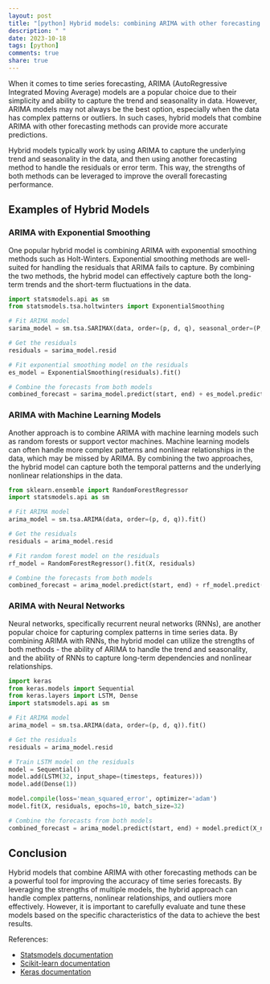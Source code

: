 ```yaml
---
layout: post
title: "[python] Hybrid models: combining ARIMA with other forecasting methods"
description: " "
date: 2023-10-18
tags: [python]
comments: true
share: true
---
```


When it comes to time series forecasting, ARIMA (AutoRegressive Integrated Moving Average) models are a popular choice due to their simplicity and ability to capture the trend and seasonality in data. However, ARIMA models may not always be the best option, especially when the data has complex patterns or outliers. In such cases, hybrid models that combine ARIMA with other forecasting methods can provide more accurate predictions.

Hybrid models typically work by using ARIMA to capture the underlying trend and seasonality in the data, and then using another forecasting method to handle the residuals or error term. This way, the strengths of both methods can be leveraged to improve the overall forecasting performance.

## Examples of Hybrid Models

### ARIMA with Exponential Smoothing

One popular hybrid model is combining ARIMA with exponential smoothing methods such as Holt-Winters. Exponential smoothing methods are well-suited for handling the residuals that ARIMA fails to capture. By combining the two methods, the hybrid model can effectively capture both the long-term trends and the short-term fluctuations in the data.

```python
import statsmodels.api as sm
from statsmodels.tsa.holtwinters import ExponentialSmoothing

# Fit ARIMA model
sarima_model = sm.tsa.SARIMAX(data, order=(p, d, q), seasonal_order=(P, D, Q, s)).fit()

# Get the residuals
residuals = sarima_model.resid

# Fit exponential smoothing model on the residuals
es_model = ExponentialSmoothing(residuals).fit()

# Combine the forecasts from both models
combined_forecast = sarima_model.predict(start, end) + es_model.predict(start, end)
```

### ARIMA with Machine Learning Models

Another approach is to combine ARIMA with machine learning models such as random forests or support vector machines. Machine learning models can often handle more complex patterns and nonlinear relationships in the data, which may be missed by ARIMA. By combining the two approaches, the hybrid model can capture both the temporal patterns and the underlying nonlinear relationships in the data.

```python
from sklearn.ensemble import RandomForestRegressor
import statsmodels.api as sm

# Fit ARIMA model
arima_model = sm.tsa.ARIMA(data, order=(p, d, q)).fit()

# Get the residuals
residuals = arima_model.resid

# Fit random forest model on the residuals
rf_model = RandomForestRegressor().fit(X, residuals)

# Combine the forecasts from both models
combined_forecast = arima_model.predict(start, end) + rf_model.predict(X_new)
```

### ARIMA with Neural Networks

Neural networks, specifically recurrent neural networks (RNNs), are another popular choice for capturing complex patterns in time series data. By combining ARIMA with RNNs, the hybrid model can utilize the strengths of both methods - the ability of ARIMA to handle the trend and seasonality, and the ability of RNNs to capture long-term dependencies and nonlinear relationships.

```python
import keras
from keras.models import Sequential
from keras.layers import LSTM, Dense
import statsmodels.api as sm

# Fit ARIMA model
arima_model = sm.tsa.ARIMA(data, order=(p, d, q)).fit()

# Get the residuals
residuals = arima_model.resid

# Train LSTM model on the residuals
model = Sequential()
model.add(LSTM(32, input_shape=(timesteps, features)))
model.add(Dense(1))

model.compile(loss='mean_squared_error', optimizer='adam')
model.fit(X, residuals, epochs=10, batch_size=32)

# Combine the forecasts from both models
combined_forecast = arima_model.predict(start, end) + model.predict(X_new)
```

## Conclusion

Hybrid models that combine ARIMA with other forecasting methods can be a powerful tool for improving the accuracy of time series forecasts. By leveraging the strengths of multiple models, the hybrid approach can handle complex patterns, nonlinear relationships, and outliers more effectively. However, it is important to carefully evaluate and tune these models based on the specific characteristics of the data to achieve the best results.

References:
- [Statsmodels documentation](https://www.statsmodels.org/stable/index.html)
- [Scikit-learn documentation](https://scikit-learn.org/stable/documentation.html)
- [Keras documentation](https://keras.io/)